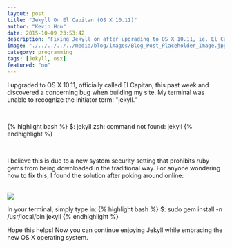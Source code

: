 ```yaml
---
layout: post
title: "Jekyll On El Capitan (OS X 10.11)"
author: "Kevin Hou"
date: 2015-10-09 23:53:42
description: "Fixing Jekyll on after upgrading to OS X 10.11, ie. El Capitan"
image: "./../../../../media/blog/images/Blog_Post_Placeholder_Image.jpg"
category: programming
tags: [Jekyll, osx]
featured: "no"
---
```

I upgraded to OS X 10.11, officially called El Capitan, this past week and discovered a concerning bug when building my site. My terminal was unable to recognize the initiator term: "jekyll." 

<br />

{% highlight bash %}
$: jekyll
zsh: command not found: jekyll
{% endhighlight %}

<br />

I believe this is due to a new system security setting that prohibits ruby gems from being downloaded in the traditional way. For anyone wondering how to fix this, I found the solution after poking around online:

<br />

<img src="./../../../../media/blog/images/OSX 10.11 Jekyll.png">

<br />

In your terminal, simply type in:
{% highlight bash %}
$: sudo gem install -n /usr/local/bin jekyll
{% endhighlight %}

Hope this helps! Now you can continue enjoying Jekyll while embracing the new OS X operating system.
